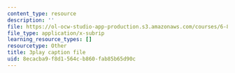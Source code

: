 ```yaml
---
content_type: resource
description: ''
file: https://ol-ocw-studio-app-production.s3.amazonaws.com/courses/6-890-algorithmic-lower-bounds-fun-with-hardness-proofs-fall-2014/8ecacba9f8d1564cb860fab85b65d90c_R-0_0OQ2f4Y.vtt
file_type: application/x-subrip
learning_resource_types: []
resourcetype: Other
title: 3play caption file
uid: 8ecacba9-f8d1-564c-b860-fab85b65d90c
---
```


